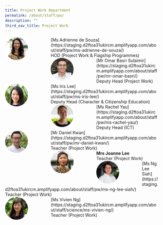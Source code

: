 ```yaml
---
title: Project Work Department
permalink: /about/staff/pw/
description: ""
third_nav_title: Project Work
---
```

<div>  
<div style="float: left">  
<img src="/images/Staff/PW-Adrienne-de-Souza_s.jpg" 
    style="width:50%">
</div>  
<div></div>  
</div>
[Ms Adrienne de Souza](https://staging.d2ftoa31ukircm.amplifyapp.com/about/staff/pw/ms-adrienne-de-souza/) <br>
HOD (Project Work & Flagship Programmes)

<div>  
<div style="float: left">  
<img src="/images/Staff/PW_OmarBasri_s.jpg" 
    style="width:50%">
</div>  
<div></div>  
</div>
[Mr Omar Basri Sulaimir](https://staging.d2ftoa31ukircm.amplifyapp.com/about/staff/pw/mr-omar-basri/) <br>
Deputy Head (Project Work)

<div>  
<div style="float: left">  
<img src="/images/Staff/PW-Iris-Lee_s-2.jpg" 
    style="width:50%">
</div>  
<div></div>  
</div>
[Ms Iris Lee](https://staging.d2ftoa31ukircm.amplifyapp.com/about/staff/pw/ms-iris-lee/) <br>
Deputy Head (Character & Citizenship Education)

<div>  
<div style="float: left">  
<img src="/images/Staff/Sci-Rachel-Yau_s.jpg" 
    style="width:50%">
</div>  
<div></div>  
</div>
[Ms Rachel Yau](https://staging.d2ftoa31ukircm.amplifyapp.com/about/staff/pw/ms-rachel-yau/) <br>
Deputy Head (ICT)

<div>  
<div style="float: left">  
<img src="/images/Staff/PW_DanielKwan_s.jpg" 
    style="width:50%">
</div>  
<div></div>  
</div>
[Mr Daniel Kwan](https://staging.d2ftoa31ukircm.amplifyapp.com/about/staff/pw/mr-daniel-kwan/) <br>
Teacher (Project Work)

<div>  
<div style="float: left">  
<img src="/images/Staff/EL-Joanne-Lee_s.jpg" 
    style="width:50%">
</div>  
<div></div>  
</div>
<b>Mrs Joanne Lee</b>
<br>
Teacher (Project Work)

<div>  
<div style="float: left">  
<img src="/images/Staff/PW-Ng-Lee-Siah_s.jpg" 
    style="width:50%">
</div>  
<div></div>  
</div>
[Ms Ng Lee Siah](https://staging.d2ftoa31ukircm.amplifyapp.com/about/staff/pw/ms-ng-lee-siah/) <br>
Teacher (Project Work)

<div>  
<div style="float: left">  
<img src="/images/Staff/Sci-Vivien-Ng_s.jpg" 
    style="width:50%">
</div>  
<div></div>  
</div>
[Ms Vivien Ng](https://staging.d2ftoa31ukircm.amplifyapp.com/about/staff/science/ms-vivien-ng/) <br>
Teacher (Project Work)